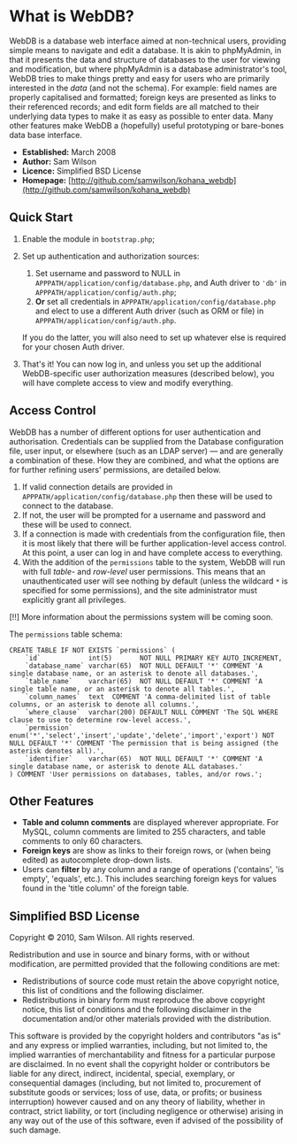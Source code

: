 # What is WebDB?

WebDB is a database web interface aimed at non-technical users, providing simple
means to navigate and edit a database.  It is akin to phpMyAdmin, in that it
presents the data and structure of databases to the user for viewing and
modification, but where phpMyAdmin is a database administrator's tool, WebDB
tries to make things pretty and easy for users who are primarily interested in
the *data* (and not the schema).  For example: field names are properly
capitalised and formatted; foreign keys are presented as links to their referenced
records; and edit form fields are all matched to their underlying data types to
make it as easy as possible to enter data.  Many other features make WebDB a
(hopefully) useful prototyping or bare-bones data base interface.

* **Established:** March 2008
* **Author:** Sam Wilson
* **Licence:** Simplified BSD License
* **Homepage:** [http://github.com/samwilson/kohana_webdb](http://github.com/samwilson/kohana_webdb)

## Quick Start

1. Enable the module in `bootstrap.php`;
2. Set up authentication and authorization sources:
   1. Set username and password to NULL in `APPPATH/application/config/database.php`,
      and Auth driver to `'db'` in `APPPATH/application/config/auth.php`;
   2. **Or** set all credentials in `APPPATH/application/config/database.php`
      and elect to use a different Auth driver (such as ORM or file) in
      `APPPATH/application/config/auth.php`.

   If you do the latter, you will also need to set up whatever else is required
   for your chosen Auth driver.
3. That's it!  You can now log in, and unless you set up the additional
   WebDB-specific user authorization measures (described below), you will have
   complete access to view and modify everything.

## Access Control

WebDB has a number of different options for user authentication and
authorisation.  Credentials can be supplied from the Database configuration
file, user input, or elsewhere (such as an LDAP server) — and are generally a
combination of these.  How they are combined, and what the options are for
further refining users' permissions, are detailed below.

1. If valid connection details are provided in
   `APPPATH/application/config/database.php` then these will be used to connect
   to the database.
2. If not, the user will be prompted for a username and password and these will
   be used to connect.
3. If a connection is made with credentials from the configuration file, then it
   is most likely that there will be further application-level access control.
   At this point, a user can log in and have complete access to everything.
4. With the addition of the `permissions` table to the system, WebDB
   will run with full *table-* and *row-level* user permissions.  This means
   that an unauthenticated user will see nothing by default (unless the wildcard
  `*` is specified for some permissions), and the site administrator must
   explicitly grant all privileges.

[!!] More information about the permissions system will be coming soon.

The `permissions` table schema:

    CREATE TABLE IF NOT EXISTS `permissions` (
        `id`            int(5)       NOT NULL PRIMARY KEY AUTO_INCREMENT,
        `database_name` varchar(65)  NOT NULL DEFAULT '*' COMMENT 'A single database name, or an asterisk to denote all databases.',
        `table_name`    varchar(65)  NOT NULL DEFAULT '*' COMMENT 'A single table name, or an asterisk to denote all tables.',
        `column_names`  text  COMMENT 'A comma-delimited list of table columns, or an asterisk to denote all columns.',
        `where_clause`  varchar(200) DEFAULT NULL COMMENT 'The SQL WHERE clause to use to determine row-level access.',
        `permission`    enum('*','select','insert','update','delete','import','export') NOT NULL DEFAULT '*' COMMENT 'The permission that is being assigned (the asterisk denotes all).',
        `identifier`    varchar(65)  NOT NULL DEFAULT '*' COMMENT 'A single database name, or asterisk to denote ALL databases.'
    ) COMMENT 'User permissions on databases, tables, and/or rows.';

## Other Features

* **Table and column comments** are displayed wherever appropriate.  For MySQL,
  column comments are limited to 255 characters, and table comments to only 60
  characters.
* **Foreign keys** are show as links to their foreign rows, or (when being edited)
  as autocomplete drop-down lists.
* Users can **filter** by any column and a range of operations ('contains',
  'is empty', 'equals', etc.).  This includes searching foreign keys for values
  found in the 'title column' of the foreign table.

## Simplified BSD License

Copyright &copy; 2010, Sam Wilson.  All rights reserved.

Redistribution and use in source and binary forms, with or without modification,
are permitted provided that the following conditions are met:

* Redistributions of source code must retain the above copyright notice, this
  list of conditions and the following disclaimer.
* Redistributions in binary form must reproduce the above copyright notice, this
  list of conditions and the following disclaimer in the documentation and/or
  other materials provided with the distribution.

This software is provided by the copyright holders and contributors "as is" and
any express or implied warranties, including, but not limited to, the implied
warranties of merchantability and fitness for a particular purpose are
disclaimed. In no event shall the copyright holder or contributors be liable for
any direct, indirect, incidental, special, exemplary, or consequential damages
(including, but not limited to, procurement of substitute goods or services;
loss of use, data, or profits; or business interruption) however caused and on
any theory of liability, whether in contract, strict liability, or tort
(including negligence or otherwise) arising in any way out of the use of this
software, even if advised of the possibility of such damage.